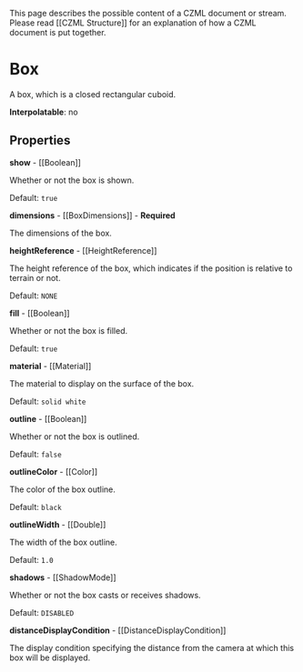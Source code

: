 This page describes the possible content of a CZML document or stream. Please read [[CZML Structure]] for an explanation of how a CZML document is put together.

# Box

A box, which is a closed rectangular cuboid.

**Interpolatable**: no

## Properties

**show** - [[Boolean]]

Whether or not the box is shown.

Default: `true`


**dimensions** - [[BoxDimensions]] - **Required**

The dimensions of the box.


**heightReference** - [[HeightReference]]

The height reference of the box, which indicates if the position is relative to terrain or not.

Default: `NONE`


**fill** - [[Boolean]]

Whether or not the box is filled.

Default: `true`


**material** - [[Material]]

The material to display on the surface of the box.

Default: `solid white`


**outline** - [[Boolean]]

Whether or not the box is outlined.

Default: `false`


**outlineColor** - [[Color]]

The color of the box outline.

Default: `black`


**outlineWidth** - [[Double]]

The width of the box outline.

Default: `1.0`


**shadows** - [[ShadowMode]]

Whether or not the box casts or receives shadows.

Default: `DISABLED`


**distanceDisplayCondition** - [[DistanceDisplayCondition]]

The display condition specifying the distance from the camera at which this box will be displayed.


